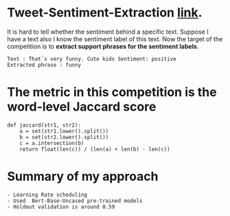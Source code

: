 # Tweet-Sentiment-Extraction [link](https://www.kaggle.com/c/tweet-sentiment-extraction/overview).

It is hard to tell whether the sentiment behind a specific text. Suppose I have a text also I know the sentiment label of this text. Now the target of the competition is to **extract support phrases for the sentiment labels**.

```
Text : That`s very funny. Cute kids Sentiment: positive 
Extracted phrase : funny
```
# The metric in this competition is the word-level Jaccard score
```
def jaccard(str1, str2): 
    a = set(str1.lower().split()) 
    b = set(str2.lower().split())
    c = a.intersection(b)
    return float(len(c)) / (len(a) + len(b) - len(c))
```
 
# Summary of my approach
```
- Learning Rate scheduling
- Used  Bert-Base-Uncased pre-trained models
- Holdout validation is around 0.59
